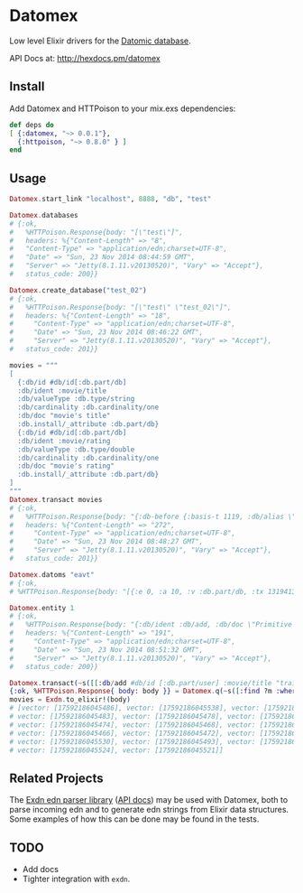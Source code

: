 Datomex
=======

Low level Elixir drivers for the [Datomic database](http://www.datomic.com/).

API Docs at: http://hexdocs.pm/datomex

## Install

Add Datomex and HTTPoison to your mix.exs dependencies:

```elixir
def deps do
[ {:datomex, "~> 0.0.1"},
  {:httpoison, "~> 0.8.0" } ]
end
```

## Usage

```elixir
Datomex.start_link "localhost", 8888, "db", "test"

Datomex.databases
# {:ok,
#   %HTTPoison.Response{body: "[\"test\"]",
#   headers: %{"Content-Length" => "8",
#   "Content-Type" => "application/edn;charset=UTF-8",
#   "Date" => "Sun, 23 Nov 2014 08:44:59 GMT",
#   "Server" => "Jetty(8.1.11.v20130520)", "Vary" => "Accept"},
#   status_code: 200}}

Datomex.create_database("test_02")
# {:ok,
#   %HTTPoison.Response{body: "[\"test\" \"test_02\"]",
#   headers: %{"Content-Length" => "18",
#     "Content-Type" => "application/edn;charset=UTF-8",
#     "Date" => "Sun, 23 Nov 2014 08:46:22 GMT",
#     "Server" => "Jetty(8.1.11.v20130520)", "Vary" => "Accept"},
#   status_code: 201}}

movies = """
[
  {:db/id #db/id[:db.part/db]
  :db/ident :movie/title
  :db/valueType :db.type/string
  :db/cardinality :db.cardinality/one
  :db/doc "movie's title"
  :db.install/_attribute :db.part/db}
  {:db/id #db/id[:db.part/db]
  :db/ident :movie/rating
  :db/valueType :db.type/double
  :db/cardinality :db.cardinality/one
  :db/doc "movie's rating"
  :db.install/_attribute :db.part/db}
]
"""
Datomex.transact movies
# {:ok,
#   %HTTPoison.Response{body: "{:db-before {:basis-t 1119, :db/alias \"db/test\"}, :db-after {:basis-t 1120, :db/alias \"db/test\"}, :tx-data [{:e 13194139534432, :a 50, :v #inst \"2014-11-23T08:48:27.678-00:00\", :tx 13194139534432, :added true}], :tempids {-9223367638809264861 64, -9223367638809264860 63}}",
#   headers: %{"Content-Length" => "272",
#     "Content-Type" => "application/edn;charset=UTF-8",
#     "Date" => "Sun, 23 Nov 2014 08:48:27 GMT",
#     "Server" => "Jetty(8.1.11.v20130520)", "Vary" => "Accept"},
#   status_code: 201}}

Datomex.datoms "eavt"
# {:ok,
# %HTTPoison.Response{body: "[{:e 0, :a 10, :v :db.part/db, :tx 13194139533312, :added true}...

Datomex.entity 1
# {:ok,
#   %HTTPoison.Response{body: "{:db/ident :db/add, :db/doc \"Primitive assertion. All transactions eventually reduce to a collection of primitive assertions and retractions of facts, e.g. [:db/add fred :age 42].\", :db/id 1}",
#   headers: %{"Content-Length" => "191",
#     "Content-Type" => "application/edn;charset=UTF-8",
#     "Date" => "Sun, 23 Nov 2014 08:51:32 GMT",
#     "Server" => "Jetty(8.1.11.v20130520)", "Vary" => "Accept"},
#   status_code: 200}}

Datomex.transact(~s([[:db/add #db/id [:db.part/user] :movie/title "trainspotting"]]))
{:ok, %HTTPoison.Response{ body: body }} = Datomex.q(~s([:find ?m :where [?m :movie/title "trainspotting"]]))
movies = Exdn.to_elixir!(body)
# [vector: [17592186045486], vector: [17592186045538], vector: [17592186045481],
# vector: [17592186045483], vector: [17592186045478], vector: [17592186045509],
# vector: [17592186045474], vector: [17592186045468], vector: [17592186045503],
# vector: [17592186045466], vector: [17592186045472], vector: [17592186045499],
# vector: [17592186045530], vector: [17592186045493], vector: [17592186045490],
# vector: [17592186045524], vector: [17592186045521]]
```

## Related Projects

The [Exdn edn parser library](https://github.com/psfblair/exdn) 
([API docs](http://hexdocs.pm/exdn/2.1.1/api-reference.html)) may be used with
Datomex, both to parse incoming edn and to generate edn strings from Elixir data
structures. Some examples of how this can be done may be found in the tests.

## TODO
- Add docs
- Tighter integration with `exdn`.